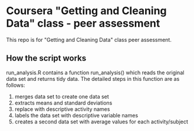 # Coursera "Getting and Cleaning Data" class - peer assessment

This repo is for "Getting and Cleaning Data" class peer assessment.

## How the script works

run_analysis.R contains a function run_analysis() which reads the original data set and returns tidy data.
The detailed steps in this function are as follows:
1. merges data set to create one data set
2. extracts means and standard deviations
3. replace with descriptive activity names
4. labels the data set with descriptive variable names
5. creates a second data set with average values for each activity/subject

